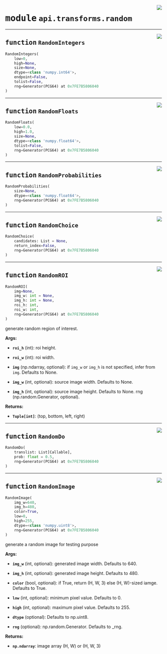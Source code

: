 <!-- markdownlint-disable -->

<a href="https://github.com/tjyuyao/ice-learn/blob/main/ice/api/transforms/random.py#L0"><img align="right" style="float:right;" src="https://img.shields.io/badge/-source-cccccc?style=flat-square"></a>

# <kbd>module</kbd> `api.transforms.random`







---

<a href="https://github.com/tjyuyao/ice-learn/blob/main/ice/llutil/dictprocess.py#L15"><img align="right" style="float:right;" src="https://img.shields.io/badge/-source-cccccc?style=flat-square"></a>

## <kbd>function</kbd> `RandomIntegers`

```python
RandomIntegers(
    low=0,
    high=None,
    size=None,
    dtype=<class 'numpy.int64'>,
    endpoint=False,
    tolist=False,
    rng=Generator(PCG64) at 0x7FE7B5806040
)
```








---

<a href="https://github.com/tjyuyao/ice-learn/blob/main/ice/llutil/dictprocess.py#L22"><img align="right" style="float:right;" src="https://img.shields.io/badge/-source-cccccc?style=flat-square"></a>

## <kbd>function</kbd> `RandomFloats`

```python
RandomFloats(
    low=0.0,
    high=1.0,
    size=None,
    dtype=<class 'numpy.float64'>,
    tolist=False,
    rng=Generator(PCG64) at 0x7FE7B5806040
)
```








---

<a href="https://github.com/tjyuyao/ice-learn/blob/main/ice/llutil/dictprocess.py#L33"><img align="right" style="float:right;" src="https://img.shields.io/badge/-source-cccccc?style=flat-square"></a>

## <kbd>function</kbd> `RandomProbabilities`

```python
RandomProbabilities(
    size=None,
    dtype=<class 'numpy.float64'>,
    rng=Generator(PCG64) at 0x7FE7B5806040
)
```








---

<a href="https://github.com/tjyuyao/ice-learn/blob/main/ice/llutil/dictprocess.py#L40"><img align="right" style="float:right;" src="https://img.shields.io/badge/-source-cccccc?style=flat-square"></a>

## <kbd>function</kbd> `RandomChoice`

```python
RandomChoice(
    candidates: List = None,
    return_index=False,
    rng=Generator(PCG64) at 0x7FE7B5806040
)
```








---

<a href="https://github.com/tjyuyao/ice-learn/blob/main/ice/llutil/dictprocess.py#L49"><img align="right" style="float:right;" src="https://img.shields.io/badge/-source-cccccc?style=flat-square"></a>

## <kbd>function</kbd> `RandomROI`

```python
RandomROI(
    img=None,
    img_w: int = None,
    img_h: int = None,
    roi_h: int,
    roi_w: int,
    rng=Generator(PCG64) at 0x7FE7B5806040
)
```

generate random region of interest.




**Args:**


 - <b>`roi_h`</b> (int):  roi height.

 - <b>`roi_w`</b> (int):  roi width.

 - <b>`img`</b> (np.ndarray, optional):  if `img_w` or `img_h` is not specified, infer from `img`. Defaults to None.

 - <b>`img_w`</b> (int, optional):  source image width. Defaults to None.

 - <b>`img_h`</b> (int, optional):  source image height. Defaults to None.
rng (np.random.Generator, optional).




**Returns:**


 - <b>`Tuple[int]`</b>:  (top, bottom, left, right)





---

<a href="https://github.com/tjyuyao/ice-learn/blob/main/ice/api/transforms/random.py#L78"><img align="right" style="float:right;" src="https://img.shields.io/badge/-source-cccccc?style=flat-square"></a>

## <kbd>function</kbd> `RandomDo`

```python
RandomDo(
    translist: List[Callable],
    prob: float = 0.5,
    rng=Generator(PCG64) at 0x7FE7B5806040
)
```








---

<a href="https://github.com/tjyuyao/ice-learn/blob/main/ice/llutil/dictprocess.py#L87"><img align="right" style="float:right;" src="https://img.shields.io/badge/-source-cccccc?style=flat-square"></a>

## <kbd>function</kbd> `RandomImage`

```python
RandomImage(
    img_w=640,
    img_h=480,
    color=True,
    low=0,
    high=255,
    dtype=<class 'numpy.uint8'>,
    rng=Generator(PCG64) at 0x7FE7B5806040
)
```

generate a random image for testing purpose




**Args:**


 - <b>`img_w`</b> (int, optional):  generated image width. Defaults to 640.

 - <b>`img_h`</b> (int, optional):  generated image height. Defaults to 480.

 - <b>`color`</b> (bool, optional):  if True, return (H, W, 3) else (H, W)-sized iamge. Defaults to True.

 - <b>`low`</b> (int, optional):  minimum pixel value. Defaults to 0.

 - <b>`high`</b> (int, optional):  maximum pixel value. Defaults to 255.

 - <b>`dtype`</b> (optional):  Defaults to np.uint8.

 - <b>`rng`</b> (optional):  np.random.Generator. Defaults to _rng.




**Returns:**


 - <b>`np.ndarray`</b>:  image array (H, W) or (H, W, 3)





